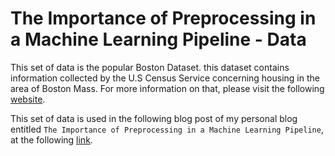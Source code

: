 # The Importance of Preprocessing in a Machine Learning Pipeline - Data

This set of data is the popular Boston Dataset. this dataset contains information collected by the U.S Census Service concerning housing in the area of Boston Mass. For more information on that, please visit the following [website](https://www.cs.toronto.edu/~delve/data/boston/bostonDetail.html).

This set of data is used in the following blog post of my personal blog entitled `The Importance of Preprocessing in a Machine Learning Pipeline`, at the following [link](https://andreagiussani.github.io/the-long-beard-blog/beginner/ML/).
